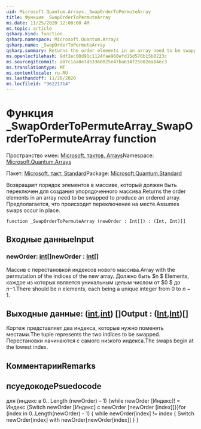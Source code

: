 ```yaml
---
uid: Microsoft.Quantum.Arrays._SwapOrderToPermuteArray
title: Функция _SwapOrderToPermuteArray
ms.date: 11/25/2020 12:00:00 AM
ms.topic: article
qsharp.kind: function
qsharp.namespace: Microsoft.Quantum.Arrays
qsharp.name: _SwapOrderToPermuteArray
qsharp.summary: Returns the order elements in an array need to be swapped to produce an ordered array. Assumes swaps occur in place.
ms.openlocfilehash: 9df2ec00d91c1124fae960efd15d576b15b0223c
ms.sourcegitcommit: a87c1aa8e7453360025e47ba614f25b02ea84ec3
ms.translationtype: MT
ms.contentlocale: ru-RU
ms.lasthandoff: 11/26/2020
ms.locfileid: "96221714"
---
```

# <a name="_swapordertopermutearray-function"></a><span data-ttu-id="2c2da-102">Функция _SwapOrderToPermuteArray</span><span class="sxs-lookup"><span data-stu-id="2c2da-102">_SwapOrderToPermuteArray function</span></span>

<span data-ttu-id="2c2da-103">Пространство имен: [Microsoft. тактов. Arrays](xref:Microsoft.Quantum.Arrays)</span><span class="sxs-lookup"><span data-stu-id="2c2da-103">Namespace: [Microsoft.Quantum.Arrays](xref:Microsoft.Quantum.Arrays)</span></span>

<span data-ttu-id="2c2da-104">Пакет: [Microsoft. такт. Standard](https://nuget.org/packages/Microsoft.Quantum.Standard)</span><span class="sxs-lookup"><span data-stu-id="2c2da-104">Package: [Microsoft.Quantum.Standard](https://nuget.org/packages/Microsoft.Quantum.Standard)</span></span>


<span data-ttu-id="2c2da-105">Возвращает порядок элементов в массиве, который должен быть переключен для создания упорядоченного массива.</span><span class="sxs-lookup"><span data-stu-id="2c2da-105">Returns the order elements in an array need to be swapped to produce an ordered array.</span></span>
<span data-ttu-id="2c2da-106">Предполагается, что происходит переключение на месте.</span><span class="sxs-lookup"><span data-stu-id="2c2da-106">Assumes swaps occur in place.</span></span>

```qsharp
function _SwapOrderToPermuteArray (newOrder : Int[]) : (Int, Int)[]
```


## <a name="input"></a><span data-ttu-id="2c2da-107">Входные данные</span><span class="sxs-lookup"><span data-stu-id="2c2da-107">Input</span></span>

### <a name="neworder--int"></a><span data-ttu-id="2c2da-108">newOrder: [int](xref:microsoft.quantum.lang-ref.int)[]</span><span class="sxs-lookup"><span data-stu-id="2c2da-108">newOrder : [Int](xref:microsoft.quantum.lang-ref.int)[]</span></span>

<span data-ttu-id="2c2da-109">Массив с перестановкой индексов нового массива.</span><span class="sxs-lookup"><span data-stu-id="2c2da-109">Array with the permutation of the indices of the new array.</span></span> <span data-ttu-id="2c2da-110">Должно быть $n $ Elements, каждое из которых является уникальным целым числом от $0 $ до $n-$1.</span><span class="sxs-lookup"><span data-stu-id="2c2da-110">There should be $n$ elements, each being a unique integer from $0$ to $n-1$.</span></span>



## <a name="output--intint"></a><span data-ttu-id="2c2da-111">Выходные данные: ([int](xref:microsoft.quantum.lang-ref.int),[int](xref:microsoft.quantum.lang-ref.int)) []</span><span class="sxs-lookup"><span data-stu-id="2c2da-111">Output : ([Int](xref:microsoft.quantum.lang-ref.int),[Int](xref:microsoft.quantum.lang-ref.int))[]</span></span>

<span data-ttu-id="2c2da-112">Кортеж представляет два индекса, которые нужно поменять местами.</span><span class="sxs-lookup"><span data-stu-id="2c2da-112">The tuple represents the two indices to be swapped.</span></span> <span data-ttu-id="2c2da-113">Перестановки начинаются с самого низкого индекса.</span><span class="sxs-lookup"><span data-stu-id="2c2da-113">The swaps begin at the lowest index.</span></span>

## <a name="remarks"></a><span data-ttu-id="2c2da-114">Комментарии</span><span class="sxs-lookup"><span data-stu-id="2c2da-114">Remarks</span></span>

## <a name="psuedocode"></a><span data-ttu-id="2c2da-115">псуедокоде</span><span class="sxs-lookup"><span data-stu-id="2c2da-115">Psuedocode</span></span>

<span data-ttu-id="2c2da-116">для (индекс в 0.. Length (newOrder) – 1) {while newOrder [Индекс]! = Индекс {Switch newOrder [Индекс] с newOrder [newOrder [index]]}}</span><span class="sxs-lookup"><span data-stu-id="2c2da-116">for (index in 0..Length(newOrder) - 1) { while newOrder[index] != index { Switch newOrder[index] with newOrder[newOrder[index]] } }</span></span>